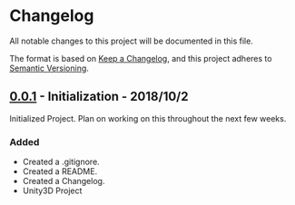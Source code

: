 # Changelog
All notable changes to this project will be documented in this file.

The format is based on [Keep a Changelog](https://keepachangelog.com/en/1.0.0/),
and this project adheres to [Semantic Versioning](https://semver.org/spec/v2.0.0.html).

## [0.0.1] - Initialization  - 2018/10/2
Initialized Project. Plan on working on this throughout the next few weeks.

### Added
- Created a .gitignore.
- Created a README.
- Created a Changelog.
- Unity3D Project

[0.0.1]:https://github.com/rusticpenguin/Testing_SuperTextMesh/tree/0.0.1
